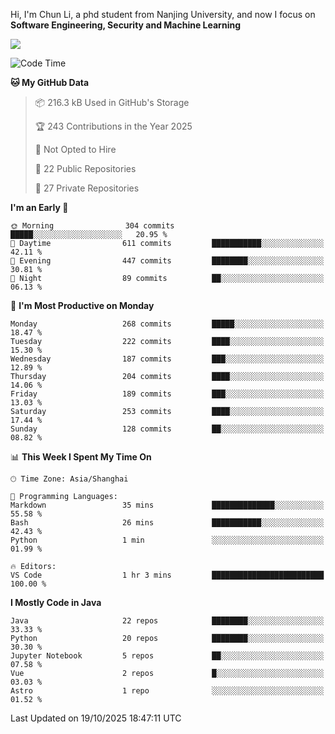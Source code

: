 Hi, I'm Chun Li, a phd student from Nanjing University, and now I focus on **Software Engineering, Security and Machine Learning**

<!--![GitHub Snake Light](https://github.com/pppppkun/pppppkun/blob/output/github-snake.svg#gh-light-mode-only)-->
<!--![GitHub Snake dark](https://github.com/pppppkun/pppppkun/blob/output/github-snake-dark.svg#gh-dark-mode-only)-->

![](https://komarev.com/ghpvc/?username=pppppkun)
<!--START_SECTION:waka-->
![Code Time](http://img.shields.io/badge/Code%20Time-2%2C203%20hrs%2054%20mins-blue)

**🐱 My GitHub Data** 

> 📦 216.3 kB Used in GitHub's Storage 
 > 
> 🏆 243 Contributions in the Year 2025
 > 
> 🚫 Not Opted to Hire
 > 
> 📜 22 Public Repositories 
 > 
> 🔑 27 Private Repositories 
 > 
**I'm an Early 🐤** 

```text
🌞 Morning                304 commits         █████░░░░░░░░░░░░░░░░░░░░   20.95 % 
🌆 Daytime                611 commits         ███████████░░░░░░░░░░░░░░   42.11 % 
🌃 Evening                447 commits         ████████░░░░░░░░░░░░░░░░░   30.81 % 
🌙 Night                  89 commits          ██░░░░░░░░░░░░░░░░░░░░░░░   06.13 % 
```
📅 **I'm Most Productive on Monday** 

```text
Monday                   268 commits         █████░░░░░░░░░░░░░░░░░░░░   18.47 % 
Tuesday                  222 commits         ████░░░░░░░░░░░░░░░░░░░░░   15.30 % 
Wednesday                187 commits         ███░░░░░░░░░░░░░░░░░░░░░░   12.89 % 
Thursday                 204 commits         ████░░░░░░░░░░░░░░░░░░░░░   14.06 % 
Friday                   189 commits         ███░░░░░░░░░░░░░░░░░░░░░░   13.03 % 
Saturday                 253 commits         ████░░░░░░░░░░░░░░░░░░░░░   17.44 % 
Sunday                   128 commits         ██░░░░░░░░░░░░░░░░░░░░░░░   08.82 % 
```


📊 **This Week I Spent My Time On** 

```text
🕑︎ Time Zone: Asia/Shanghai

💬 Programming Languages: 
Markdown                 35 mins             ██████████████░░░░░░░░░░░   55.58 % 
Bash                     26 mins             ███████████░░░░░░░░░░░░░░   42.43 % 
Python                   1 min               ░░░░░░░░░░░░░░░░░░░░░░░░░   01.99 % 

🔥 Editors: 
VS Code                  1 hr 3 mins         █████████████████████████   100.00 % 
```

**I Mostly Code in Java** 

```text
Java                     22 repos            ████████░░░░░░░░░░░░░░░░░   33.33 % 
Python                   20 repos            ████████░░░░░░░░░░░░░░░░░   30.30 % 
Jupyter Notebook         5 repos             ██░░░░░░░░░░░░░░░░░░░░░░░   07.58 % 
Vue                      2 repos             █░░░░░░░░░░░░░░░░░░░░░░░░   03.03 % 
Astro                    1 repo              ░░░░░░░░░░░░░░░░░░░░░░░░░   01.52 % 
```




 Last Updated on 19/10/2025 18:47:11 UTC
<!--END_SECTION:waka-->
